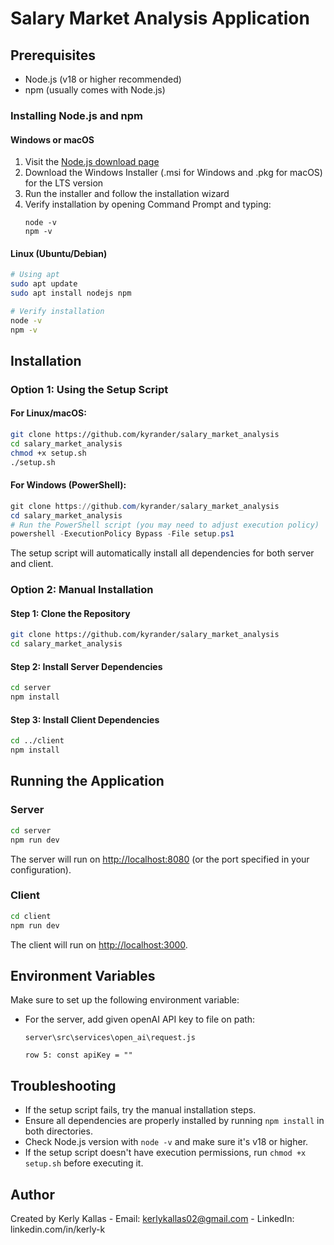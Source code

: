 # Salary Market Analysis Application

## Prerequisites
- Node.js (v18 or higher recommended)
- npm (usually comes with Node.js)

### Installing Node.js and npm

#### Windows or macOS
1. Visit the [Node.js download page](https://nodejs.org/en/download/)
2. Download the Windows Installer (.msi for Windows and .pkg for macOS) for the LTS version
3. Run the installer and follow the installation wizard
4. Verify installation by opening Command Prompt and typing:
   ```
   node -v
   npm -v
   ```

#### Linux (Ubuntu/Debian)
```bash
# Using apt
sudo apt update
sudo apt install nodejs npm

# Verify installation
node -v
npm -v
```

## Installation

### Option 1: Using the Setup Script

#### For Linux/macOS:
```bash
git clone https://github.com/kyrander/salary_market_analysis
cd salary_market_analysis
chmod +x setup.sh
./setup.sh
```

#### For Windows (PowerShell):
```powershell
git clone https://github.com/kyrander/salary_market_analysis
cd salary_market_analysis
# Run the PowerShell script (you may need to adjust execution policy)
powershell -ExecutionPolicy Bypass -File setup.ps1
```

The setup script will automatically install all dependencies for both server and client.

### Option 2: Manual Installation

#### Step 1: Clone the Repository
```bash
git clone https://github.com/kyrander/salary_market_analysis
cd salary_market_analysis
```

#### Step 2: Install Server Dependencies
```bash
cd server
npm install
```

#### Step 3: Install Client Dependencies
```bash
cd ../client
npm install
```

## Running the Application

### Server
```bash
cd server
npm run dev
```

The server will run on [http://localhost:8080](http://localhost:8080) (or the port specified in your configuration).

### Client
```bash
cd client
npm run dev
```

The client will run on [http://localhost:3000](http://localhost:3000).

## Environment Variables
Make sure to set up the following environment variable:

- For the server, add given openAI API key to file on path:
  ```
  server\src\services\open_ai\request.js

  row 5: const apiKey = ""
  ```

## Troubleshooting
- If the setup script fails, try the manual installation steps.
- Ensure all dependencies are properly installed by running `npm install` in both directories.
- Check Node.js version with `node -v` and make sure it's v18 or higher.
- If the setup script doesn't have execution permissions, run `chmod +x setup.sh` before executing it.

## Author
Created by Kerly Kallas - Email: kerlykallas02@gmail.com - LinkedIn: linkedin.com/in/kerly-k